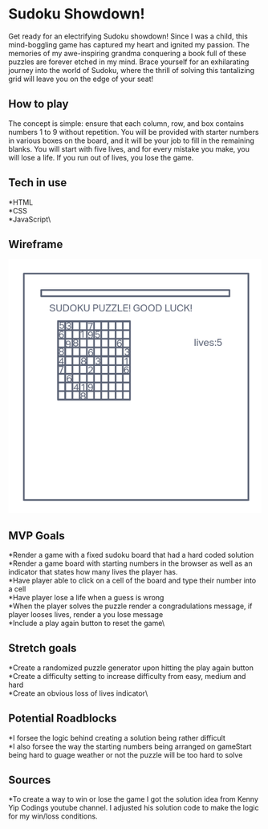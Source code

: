 # Sudoku Showdown!
Get ready for an electrifying Sudoku showdown! Since I was a child, this mind-boggling game has captured my heart and ignited my passion. The memories of my awe-inspiring grandma conquering a book full of these puzzles are forever etched in my mind. Brace yourself for an exhilarating journey into the world of Sudoku, where the thrill of solving this tantalizing grid will leave you on the edge of your seat!
## How to play
The concept is simple: ensure that each column, row, and box contains numbers 1 to 9 without repetition. You will be provided with starter numbers in various boxes on the board, and it will be your job to fill in the remaining blanks. You will start with five lives, and for every mistake you make, you will lose a life. If you run out of lives, you lose the game.
## Tech in use
*HTML\
*CSS\
*JavaScript\
## Wireframe
![](./image.png)
## MVP Goals
 *Render a game with a fixed sudoku board that had a hard coded solution\
 *Render a game board with starting numbers in the browser as well as an indicator that states how many lives the player has.\
 *Have player able to click on a cell of the board and type their number into a cell\
 *Have player lose a life when a guess is wrong\
 *When the player solves the puzzle render a congradulations message, if player looses lives, render a you lose message\
 *Include a play again button to reset the game\


## Stretch goals
*Create a randomized puzzle generator upon hitting the play again button\
*Create a difficulty setting to increase difficulty from easy, medium and hard\
*Create an obvious loss of lives indicator\
## Potential Roadblocks
*I forsee the logic behind creating a solution being rather difficult\
*I also forsee the way the starting numbers being arranged on gameStart being hard to guage weather or not the puzzle will be too hard to solve
## Sources
*To create a way to win or lose the game I got the solution idea from Kenny Yip Codings youtube channel. I adjusted his solution code to make the logic for my win/loss conditions.